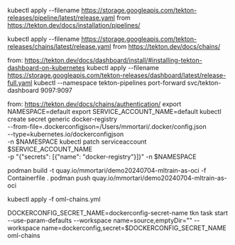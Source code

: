kubectl apply --filename https://storage.googleapis.com/tekton-releases/pipeline/latest/release.yaml
from https://tekton.dev/docs/installation/pipelines/

kubectl apply --filename https://storage.googleapis.com/tekton-releases/chains/latest/release.yaml
from https://tekton.dev/docs/chains/

from: https://tekton.dev/docs/dashboard/install/#installing-tekton-dashboard-on-kubernetes
kubectl apply --filename https://storage.googleapis.com/tekton-releases/dashboard/latest/release-full.yaml
kubectl --namespace tekton-pipelines port-forward svc/tekton-dashboard 9097:9097

from: https://tekton.dev/docs/chains/authentication/
export NAMESPACE=default
export SERVICE_ACCOUNT_NAME=default
kubectl create secret generic docker-registry \
    --from-file=.dockerconfigjson=/Users/mmortari/.docker/config.json \
    --type=kubernetes.io/dockerconfigjson \
    -n $NAMESPACE
kubectl patch serviceaccount $SERVICE_ACCOUNT_NAME \
  -p "{\"secrets\": [{\"name\": \"docker-registry\"}]}" -n $NAMESPACE

podman build -t quay.io/mmortari/demo20240704-mltrain-as-oci -f Containerfile .
podman push quay.io/mmortari/demo20240704-mltrain-as-oci

kubectl apply -f oml-chains.yml

DOCKERCONFIG_SECRET_NAME=dockerconfig-secret-name
tkn task start --use-param-defaults --workspace name=source,emptyDir="" --workspace name=dockerconfig,secret=$DOCKERCONFIG_SECRET_NAME oml-chains
